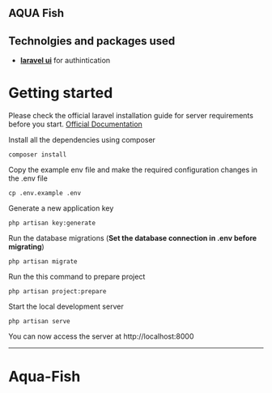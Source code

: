 ## AQUA Fish


## Technolgies and packages used

- **[laravel ui](https://github.com/laravel/ui)** for authintication


# Getting started

Please check the official laravel installation guide for server requirements before you start. [Official Documentation](https://laravel.com/docs/9.x/installation#installation)

Install all the dependencies using composer

    composer install

Copy the example env file and make the required configuration changes in the .env file

    cp .env.example .env

Generate a new application key

    php artisan key:generate

Run the database migrations (**Set the database connection in .env before migrating**)

    php artisan migrate

Run the this command to prepare project

    php artisan project:prepare

Start the local development server

    php artisan serve

You can now access the server at http://localhost:8000

----------
# Aqua-Fish
